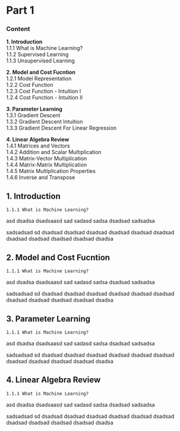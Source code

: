 # Part 1
### Content  

**1. Introduction**  
1.1.1 What is Machine Learning?  
1.1.2 Supervised Learning  
1.1.3 Unsupervised Learning  

**2. Model and Cost Fucntion**  
1.2.1 Model Representation  
1.2.2 Cost Function  
1.2.3 Cost Function - Intuition I  
1.2.4 Cost Function - Intuition II  

**3. Parameter Learning**  
1.3.1 Gradient Descent  
1.3.2 Gradient Descent Intuition  
1.3.3 Gradient Descent For Linear Regression  

**4. Linear Algebra Review**  
1.4.1 Matrices and Vectors  
1.4.2 Addition and Scalar Multiplication  
1.4.3 Matrix-Vector Multiplication  
1.4.4 Matrix-Matrix Multiplication  
1.4.5 Matrix Multiplication Properties  
1.4.6 Inverse and Transpose  

## 1. Introduction  
	1.1.1 What is Machine Learning?  
asd
dsadsa
dsadsaasd
sad
sadasd
sadsa
dsadsad
sadsadsa

sadsadsad
sd
dsadsad
dsadsad
dsadsad
dsadsad
dsadsad
dsadsad
dsadsad
dsadsad
dsadsad
dsadsad
dsadsa	
	
	
## 2. Model and Cost Fucntion
	1.1.1 What is Machine Learning?  

asd
dsadsa
dsadsaasd
sad
sadasd
sadsa
dsadsad
sadsadsa

sadsadsad
sd
dsadsad
dsadsad
dsadsad
dsadsad
dsadsad
dsadsad
dsadsad
dsadsad
dsadsad
dsadsad
dsadsa	

## 3. Parameter Learning 
	1.1.1 What is Machine Learning?  

asd
dsadsa
dsadsaasd
sad
sadasd
sadsa
dsadsad
sadsadsa

sadsadsad
sd
dsadsad
dsadsad
dsadsad
dsadsad
dsadsad
dsadsad
dsadsad
dsadsad
dsadsad
dsadsad
dsadsa	

## 4. Linear Algebra Review  
	1.1.1 What is Machine Learning?  

asd
dsadsa
dsadsaasd
sad
sadasd
sadsa
dsadsad
sadsadsa

sadsadsad
sd
dsadsad
dsadsad
dsadsad
dsadsad
dsadsad
dsadsad
dsadsad
dsadsad
dsadsad
dsadsad
dsadsa	

	
	













 